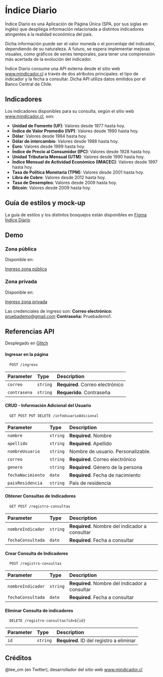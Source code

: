 # Índice Diario

Índice Diario es una Aplicación de Página Única (SPA, por sus siglas en inglés) que despliega información relacionada a distintos indicadores atingentes a la realidad económica del país. 

Dicha información puede ser el valor moneda o el porcentaje del indicador, dependiendo de su naturaleza. A futuro, se espera implementar mejoras visuales, como gráficos de series temporales, para tener una comprensión más acertada de la evolución del indicador.

Índice Diario consume una API externa desde el sitio web www.mindicador.cl a través de dos atributos principales: el tipo de indicador y la fecha a consultar. Dicha API utiliza datos emitidos por el Banco Central de Chile.

## Indicadores

Los indicadores disponibles para su consulta, según el sitio web www.mindicador.cl, son:

- **Unidad de Fomento (UF)**: Valores desde 1977   hasta hoy.
- **Índice de Valor Promedio (IVP)**: Valores desde 1990 hasta hoy.
- **Dólar**: Valores desde 1984 hasta hoy.
- **Dólar de intercambio**: Valores desde 1988 hasta hoy.
- **Euro**: Valores desde 1999  hasta hoy.
- **Índice de Precio al Consumidor (IPC)**: Valores desde 1928 hasta hoy.
- **Unidad Tributaria Mensual (UTM)**: Valores desde 1990 hasta hoy.
- **Índice Mensual de Actividad Económico (IMACEC)**: Valores desde 1997 hasta hoy.
- **Tasa de Política Monetaria (TPM)**: Valores desde 2001 hasta hoy.
- **Libra de Cobre**: Valores desde 2012 hasta hoy.
- **Tasa de Desempleo**: Valores desde 2009 hasta hoy.
- **Bitcoin**: Valores desde 2009 hasta hoy.

## Guía de estilos y mock-up

La guía de estilos y los distintos bosquejos están disponibles en [Figma Índice Diario](https://www.figma.com/file/sWJNi9pD6EHVHBTAbjNBsH/Gu%C3%ADa-de-estilos-y-mockups-%C3%8Dndice-Diario?node-id=0%3A1&t=9pHTQsqutB3gbbyh-1)

## Demo

### Zona pública

Disponible en:

[Ingreso zona pública](https://marcopavez.github.io/Indice-Diario-Cliente/inicio.html)

### Zona privada

Disponible en:

[Ingreso zona privada](https://marcopavez.github.io/Indice-Diario-Cliente/ingreso.html)

Las credenciales de ingreso son: 
**Correo electrónico:** pruebademo@gmail.com
**Contraseña:** Pruebademo1.

## Referencias API

Desplegado en [Glitch](https://placid-seen-raven.glitch.me/)

#### Ingresar en la página

```http
  POST /ingreso
```

| Parameter | Type     | Description                |
| :-------- | :------- | :------------------------- |
| `correo` | `string` | **Required**. Correo electrónico |
|  `contrasena` | `string` | **Requerido**. Contraseña |

#### CRUD - Información Adicional del Usuario

```http
  GET POST PUT DELETE /infoUsuarioAdicional
```

| Parameter | Type     | Description                       |
| :-------- | :------- | :-------------------------------- |
| `nombre`      | `string` | **Required**. Nombre   |
| `apellido`      | `string` | **Required**. Apellido |
| `nombreUsuario`      | `string` | Nombre de usuario. Personalizable. |
| `correo`      | `string` | **Required**. Correo electrónico |
| `genero`      | `string` | **Required**. Género de la persona |
| `fechaNacimiento`      | `date` | **Required**. Fecha de nacimiento |
| `paisResidencia`      | `string` | País de residencia |

#### Obtener Consultas de Indicadores

```http
  GET POST /registro-consultas
```
| Parameter | Type     | Description                       |
| :-------- | :------- | :-------------------------------- |
| `nombreIndicador`      | `string` | **Required**. Nombre del indicador a consultar   |
| `fechaConsultada` | `date` | **Required**. Fecha a consultar | 

#### Crear Consulta de Indicadores

```http
  POST /registro-consultas
```
| Parameter | Type     | Description                       |
| :-------- | :------- | :-------------------------------- |
| `nombreIndicador`      | `string` | **Required**. Nombre del indicador a consultar   |
| `fechaConsultada` | `date` | **Required**. Fecha a consultar | 

#### Eliminar Consulta de indicadores

```http
  DELETE /registro-consultas?id=${id}
```
| Parameter | Type     | Description                       |
| :-------- | :------- | :-------------------------------- |
| `id`      | `string` | **Required**. ID del registro a eliminar |

## Créditos 

@lee_om (en Twitter), desarrollador del sitio web www.mindicador.cl
